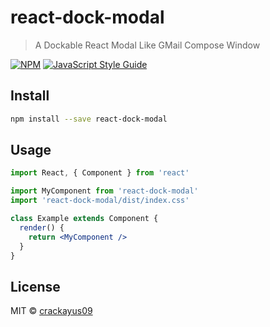 # react-dock-modal

> A Dockable React Modal Like GMail Compose Window

[![NPM](https://img.shields.io/npm/v/react-dock-modal.svg)](https://www.npmjs.com/package/react-dock-modal) [![JavaScript Style Guide](https://img.shields.io/badge/code_style-standard-brightgreen.svg)](https://standardjs.com)

## Install

```bash
npm install --save react-dock-modal
```

## Usage

```jsx
import React, { Component } from 'react'

import MyComponent from 'react-dock-modal'
import 'react-dock-modal/dist/index.css'

class Example extends Component {
  render() {
    return <MyComponent />
  }
}
```

## License

MIT © [crackayus09](https://github.com/crackayus09)
